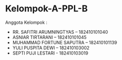 # Kelompok-A-PPL-B

Anggota Kelompok :
- RR. SAFITRI ARUMNINGTYAS – 182410101040
- ASNIAR TIRTARANI – 182410101045
- MUHAMMAD FORTUNE SAPUTRA – 182410101139
- YULI PUSPITA DEWI – 182410103002
- SEPTI PUJI LESTARI - 182410103019
